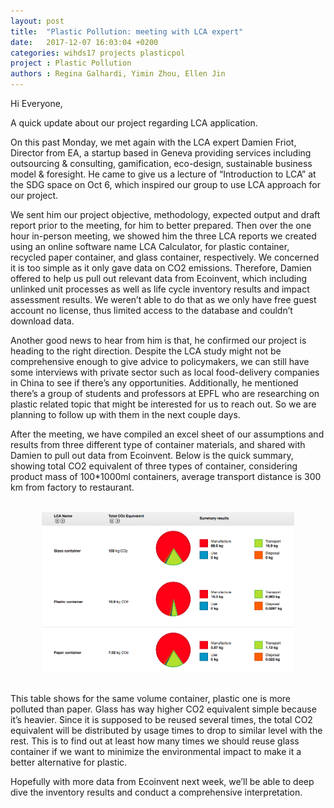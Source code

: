 ```yaml
---
layout: post
title:  "Plastic Pollution: meeting with LCA expert"
date:   2017-12-07 16:03:04 +0200
categories: wihds17 projects plasticpol
project : Plastic Pollution
authors : Regina Galhardi, Yimin Zhou, Ellen Jin
---
```

Hi Everyone,

A quick update about our project regarding LCA application. 

On this past Monday, we met again with the LCA expert Damien Friot, Director from EA, a startup based in Geneva providing services including outsourcing & consulting, gamification, eco-design, sustainable business model & foresight. He came to give us a lecture of “Introduction to LCA” at the SDG space on Oct 6, which inspired our group to use LCA approach for our project. 

We sent him our project objective, methodology, expected output and draft report prior to the meeting, for him to better prepared. Then over the one hour in-person meeting, we showed him the three LCA reports we created using an online software name LCA Calculator, for plastic container, recycled paper container, and glass container, respectively. We concerned it is too simple as it only gave data on CO2 emissions. Therefore, Damien offered to help us pull out relevant data from Ecoinvent, which including unlinked unit processes as well as life cycle inventory results and impact assessment results. We weren’t able to do that as we only have free guest account no license, thus limited access to the database and couldn’t download data. 

Another good news to hear from him is that, he confirmed our project is heading to the right direction. Despite the LCA study might not be comprehensive enough to give advice to policymakers, we can still have some interviews with private sector such as local food-delivery companies in China to see if there’s any opportunities. Additionally, he mentioned there’s a group of students and professors at EPFL who are researching on plastic related topic that might be interested for us to reach out. So we are planning to follow up with them in the next couple days.

After the meeting, we have compiled an excel sheet of our assumptions and results from three different type of container materials, and shared with Damien to pull out data from Ecoinvent. Below is the quick summary, showing total CO2 equivalent of three types of container, considering product mass of 100*1000ml containers, average transport distance is 300 km from factory to restaurant.  

<br>
<center><img src="/images/LCA results summary.png" alt="" width="80%"></center>
<br>

This table shows for the same volume container, plastic one is more polluted than paper. Glass has way higher CO2 equivalent simple because it’s heavier. Since it is supposed to be reused several times, the total CO2 equivalent will be distributed by usage times to drop to similar level with the rest. This is to find out at least how many times we should reuse glass container if we want to minimize the environmental impact to make it a better alternative for plastic. 

Hopefully with more data from Ecoinvent next week, we’ll be able to deep dive the inventory results and conduct a comprehensive interpretation. 
